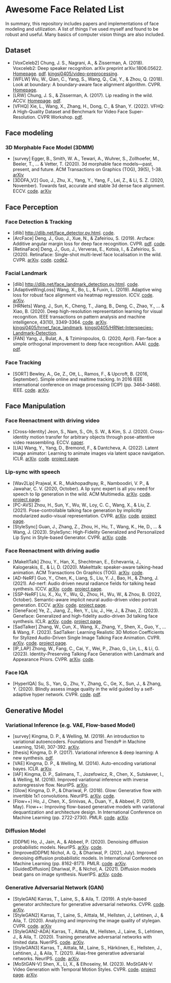 # Awesome Face Related List
In summary, this repository includes papers and implementations of face modeling and utilization.
A list of things I've used myself and found to be robust and useful.
Many basics of computer vision things are also included.

## Dataset

- [VoxCeleb2] Chung, J. S., Nagrani, A., & Zisserman, A. (2018). Voxceleb2: Deep speaker recognition. arXiv preprint arXiv:1806.05622. [Homepage](https://www.robots.ox.ac.uk/~vgg/data/voxceleb/vox2.html). [pdf](https://www.robots.ox.ac.uk/~vgg/publications/2018/Chung18a/chung18a.pdf). [kingsj0405/video-preprocessing](https://github.com/kingsj0405/video-preprocessing).
- [WFLW] Wu, W., Qian, C., Yang, S., Wang, Q., Cai, Y., & Zhou, Q. (2018). Look at boundary: A boundary-aware face alignment algorithm. CVPR. [Homepage](https://wywu.github.io/projects/LAB/WFLW.html).
- [LRW] Chung, J. S., & Zisserman, A. (2017). Lip reading in the wild. ACCV. [Homepage](https://www.robots.ox.ac.uk/~vgg/data/lip_reading/lrw1.html). [pdf](https://www.robots.ox.ac.uk/~vgg/publications/2016/Chung16/chung16.pdf).
- [VFHQ] Xie, L., Wang, X., Zhang, H., Dong, C., & Shan, Y. (2022). VFHQ: A High-Quality Dataset and Benchmark for Video Face Super-Resolution. CVPR Workshop. [pdf](https://openaccess.thecvf.com/content/CVPR2022W/NTIRE/papers/Xie_VFHQ_A_High-Quality_Dataset_and_Benchmark_for_Video_Face_Super-Resolution_CVPRW_2022_paper.pdf).

## Face modeling

### 3D Morphable Face Model (3DMM)
- [survey] Egger, B., Smith, W. A., Tewari, A., Wuhrer, S., Zollhoefer, M., Beeler, T., ... & Vetter, T. (2020). 3d morphable face models—past, present, and future. ACM Transactions on Graphics (TOG), 39(5), 1-38. [arXiv](https://arxiv.org/abs/1909.01815)
- [3DDFA_V2] Guo, J., Zhu, X., Yang, Y., Yang, F., Lei, Z., & Li, S. Z. (2020, November). Towards fast, accurate and stable 3d dense face alignment. ECCV. [code](https://github.com/cleardusk/3DDFA_V2). [arXiv](https://arxiv.org/abs/2009.09960)

## Face Perception

### Face Detection & Tracking
- [dlib] http://dlib.net/face_detector.py.html. [code](http://dlib.net/face_detector.py.html).
- [ArcFace] Deng, J., Guo, J., Xue, N., & Zafeiriou, S. (2019). Arcface: Additive angular margin loss for deep face recognition. CVPR. [pdf](https://openaccess.thecvf.com/content_CVPR_2019/papers/Deng_ArcFace_Additive_Angular_Margin_Loss_for_Deep_Face_Recognition_CVPR_2019_paper.pdf). [code](https://github.com/deepinsight/insightface/tree/6b1bc1347798815111212b44334424ff7a9dd1fc/recognition/arcface_torch).
- [RetinaFace] Deng, J., Guo, J., Ververas, E., Kotsia, I., & Zafeiriou, S. (2020). Retinaface: Single-shot multi-level face localisation in the wild. CVPR. [arXiv](https://arxiv.org/abs/1905.00641). [code](https://github.com/deepinsight/insightface/tree/master/detection/retinaface). [code2](https://github.com/ternaus/retinaface).

### Facial Landmark
- [dlib] http://dlib.net/face_landmark_detection.py.html. [code](http://dlib.net/face_landmark_detection.py.html).
- [AdaptiveWingLoss] Wang, X., Bo, L., & Fuxin, L. (2019). Adaptive wing loss for robust face alignment via heatmap regression. ICCV. [code](https://github.com/protossw512/AdaptiveWingLoss). [arXiv](https://arxiv.org/abs/1904.07399).
- [HRNets] Wang, J., Sun, K., Cheng, T., Jiang, B., Deng, C., Zhao, Y., ... & Xiao, B. (2020). Deep high-resolution representation learning for visual recognition. IEEE transactions on pattern analysis and machine intelligence, 43(10), 3349-3364. [code](https://github.com/HRNet/HRNet-Facial-Landmark-Detection). [arXiv](https://arxiv.org/abs/1908.07919). [kingsj0405/hrnet_face_landmark](https://github.com/kingsj0405/hrnet_face_landmark). [kingsj0405/HRNet-Interspecies-Landmark-Detection](https://github.com/kingsj0405/HRNet-Interspecies-Landmark-Detection).
- [FAN] Yang, J., Bulat, A., & Tzimiropoulos, G. (2020, April). Fan-face: a simple orthogonal improvement to deep face recognition. AAAI. [code](https://github.com/1adrianb/face-alignment). [pdf](https://www.adrianbulat.com/downloads/AAAI20/FANFace.pdf).

### Face Tracking
- [SORT] Bewley, A., Ge, Z., Ott, L., Ramos, F., & Upcroft, B. (2016, September). Simple online and realtime tracking. In 2016 IEEE international conference on image processing (ICIP) (pp. 3464-3468). IEEE. [code](https://github.com/abewley/sort). [arXiv](https://arxiv.org/abs/1602.00763).

## Face Manipulation

### Face Reenactment with driving video

- [Cross-Identity] Jeon, S., Nam, S., Oh, S. W., & Kim, S. J. (2020). Cross-identity motion transfer for arbitrary objects through pose-attentive video reassembling. ECCV. [paper](https://www.ecva.net/papers/eccv_2020/papers_ECCV/papers/123690290.pdf).
- [LIA] Wang, Y., Yang, D., Bremond, F., & Dantcheva, A. (2022). Latent image animator: Learning to animate images via latent space navigation. ICLR. [arXiv](https://arxiv.org/abs/2203.09043). [code](https://github.com/wyhsirius/LIA). [project page](https://wyhsirius.github.io/LIA-project/).

### Lip-sync with speech

- [Wav2Lip] Prajwal, K. R., Mukhopadhyay, R., Namboodiri, V. P., & Jawahar, C. V. (2020, October). A lip sync expert is all you need for speech to lip generation in the wild. ACM Multimedia. [arXiv](https://arxiv.org/abs/2008.10010). [code](https://github.com/Rudrabha/Wav2Lip). [project page](http://bhaasha.iiit.ac.in/lipsync/).
- [PC-AVS] Zhou, H., Sun, Y., Wu, W., Loy, C. C., Wang, X., & Liu, Z. (2021). Pose-controllable talking face generation by implicitly modularized audio-visual representation. CVPR. [arXiv](https://arxiv.org/abs/2104.11116). [code](https://github.com/Hangz-nju-cuhk/Talking-Face_PC-AVS). [project page](https://hangz-nju-cuhk.github.io/projects/PC-AVS).
- [StyleSync] Guan, J., Zhang, Z., Zhou, H., Hu, T., Wang, K., He, D., ... & Wang, J. (2023). StyleSync: High-Fidelity Generalized and Personalized Lip Sync in Style-based Generator. CVPR. [arXiv](https://arxiv.org/abs/2305.05445). [code](https://github.com/guanjz20/StyleSync).

### Face Reenactment with driving audio

- [MakeItTalk] Zhou, Y., Han, X., Shechtman, E., Echevarria, J., Kalogerakis, E., & Li, D. (2020). Makelttalk: speaker-aware talking-head animation. ACM Transactions On Graphics (TOG). [arXiv](https://arxiv.org/abs/2004.12992). [code](https://github.com/yzhou359/MakeItTalk).
- [AD-NeRF] Guo, Y., Chen, K., Liang, S., Liu, Y. J., Bao, H., & Zhang, J. (2021). Ad-nerf: Audio driven neural radiance fields for talking head synthesis. ICCV. [arXiv](https://arxiv.org/abs/2103.11078). [code](https://github.com/YudongGuo/AD-NeRF). [project page](https://yudongguo.github.io/ADNeRF/).
- [SSP-NeRF] Liu, X., Xu, Y., Wu, Q., Zhou, H., Wu, W., & Zhou, B. (2022, October). Semantic-aware implicit neural audio-driven video portrait generation. ECCV. [arXiv](https://arxiv.org/abs/2201.07786). [code](https://github.com/alvinliu0/SSP-NeRF). [project page](https://alvinliu0.github.io/projects/SSP-NeRF).
- [GeneFace] Ye, Z., Jiang, Z., Ren, Y., Liu, J., He, J., & Zhao, Z. (2023). Geneface: Generalized and high-fidelity audio-driven 3d talking face synthesis. ICLR. [arXiv](https://arxiv.org/abs/2301.13430). [code](https://github.com/yerfor/GeneFace). [project page](https://geneface.github.io/).
- [SadTalker] Zhang, W., Cun, X., Wang, X., Zhang, Y., Shen, X., Guo, Y., ... & Wang, F. (2023). SadTalker: Learning Realistic 3D Motion Coefficients for Stylized Audio-Driven Single Image Talking Face Animation. CVPR. [arXiv](https://arxiv.org/abs/2211.12194). [code](https://github.com/OpenTalker/SadTalker). [project page](https://sadtalker.github.io/).
- [IP_LAP] Zhong, W., Fang, C., Cai, Y., Wei, P., Zhao, G., Lin, L., & Li, G. (2023). Identity-Preserving Talking Face Generation with Landmark and Appearance Priors. CVPR. [arXiv](https://arxiv.org/abs/2305.08293). [code](https://github.com/Weizhi-Zhong/IP_LAP).

### Face IQA

- [HyperIQA] Su, S., Yan, Q., Zhu, Y., Zhang, C., Ge, X., Sun, J., & Zhang, Y. (2020). Blindly assess image quality in the wild guided by a self-adaptive hyper network. CVPR. [code](https://github.com/SSL92/hyperIQA). [pdf](https://openaccess.thecvf.com/content_CVPR_2020/papers/Su_Blindly_Assess_Image_Quality_in_the_Wild_Guided_by_a_CVPR_2020_paper.pdf).

## Generative Model

### Variational Inference (e.g. VAE, Flow-based Model)
- [survey] Kingma, D. P., & Welling, M. (2019). An introduction to variational autoencoders. Foundations and Trends® in Machine Learning, 12(4), 307-392. [arXiv](https://arxiv.org/abs/1906.02691).
- [thesis] Kingma, D. P. (2017). Variational inference & deep learning: A new synthesis. [pdf](https://pure.uva.nl/ws/files/17891313/Thesis.pdf).
- [VAE] Kingma, D. P., & Welling, M. (2014). Auto-encoding variational bayes. ICLR. [arXiv](https://arxiv.org/abs/1312.6114).
- [IAF] Kingma, D. P., Salimans, T., Jozefowicz, R., Chen, X., Sutskever, I., & Welling, M. (2016). Improved variational inference with inverse autoregressive flow. NeurIPS. [arXiv](https://arxiv.org/abs/1606.04934). 
- [Glow] Kingma, D. P., & Dhariwal, P. (2018). Glow: Generative flow with invertible 1x1 convolutions. NeurIPS. [arXiv](https://arxiv.org/abs/1807.03039). [code](https://github.com/openai/glow).
- [Flow++] Ho, J., Chen, X., Srinivas, A., Duan, Y., & Abbeel, P. (2019, May). Flow++: Improving flow-based generative models with variational dequantization and architecture design. In International Conference on Machine Learning (pp. 2722-2730). PMLR. [code](https://github.com/aravindsrinivas/flowpp). [arXiv](https://arxiv.org/abs/1902.00275).

### Diffusion Model
- [DDPM] Ho, J., Jain, A., & Abbeel, P. (2020). Denoising diffusion probabilistic models. NeurIPS. [arXiv](https://arxiv.org/abs/2006.11239). [code](https://github.com/hojonathanho/diffusion).
- [ImprovedDDPM] Nichol, A. Q., & Dhariwal, P. (2021, July). Improved denoising diffusion probabilistic models. In International Conference on Machine Learning (pp. 8162-8171). PMLR. [code](https://github.com/openai/improved-diffusion). [arXiv](https://arxiv.org/abs/2102.09672).
- [GuidedDiffusion] Dhariwal, P., & Nichol, A. (2021). Diffusion models beat gans on image synthesis. NuerIPS. [arXiv](https://arxiv.org/abs/2105.05233). [code](https://github.com/openai/guided-diffusion).

### Generative Adversarial Network (GAN)
- [StyleGAN] Karras, T., Laine, S., & Aila, T. (2019). A style-based generator architecture for generative adversarial networks. CVPR. [code](https://github.com/NVlabs/stylegan). [arXiv](https://arxiv.org/abs/1812.04948).
- [StyleGAN2] Karras, T., Laine, S., Aittala, M., Hellsten, J., Lehtinen, J., & Aila, T. (2020). Analyzing and improving the image quality of stylegan. CVPR. [code](https://github.com/NVlabs/stylegan2). [arXiv](https://arxiv.org/abs/1912.04958)
- [StyleGAN2-ADA] Karras, T., Aittala, M., Hellsten, J., Laine, S., Lehtinen, J., & Aila, T. (2020). Training generative adversarial networks with limited data. NuerIPS. [code](https://github.com/NVlabs/stylegan2-ada-pytorch). [arXiv](https://arxiv.org/abs/2006.06676).
- [StyleGAN3] Karras, T., Aittala, M., Laine, S., Härkönen, E., Hellsten, J., Lehtinen, J., & Aila, T. (2021). Alias-free generative adversarial networks. NeurIPS. [code](https://github.com/NVlabs/stylegan3). [arXiv](https://arxiv.org/abs/2106.12423).
- [MoStGAN-V] Shen, X., Li, X., & Elhoseiny, M. (2023). MoStGAN-V: Video Generation with Temporal Motion Styles. CVPR. [code](https://github.com/xiaoqian-shen/MoStGAN-V). [project page](https://xiaoqian-shen.github.io/MoStGAN-V/). [arXiv](https://arxiv.org/abs/2304.02777).
